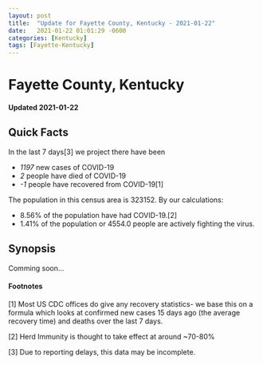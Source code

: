 ```yaml
---
layout: post
title:  "Update for Fayette County, Kentucky - 2021-01-22"
date:   2021-01-22 01:01:29 -0600
categories: [Kentucky]
tags: [Fayette-Kentucky]
---
```


# Fayette County, Kentucky
#### Updated 2021-01-22

## Quick Facts

In the last 7 days[3] we project there have been
- *1197* new cases of COVID-19
- *2* people have died of COVID-19
- *-1* people have recovered from COVID-19[1]

The population in this census area is 323152. By our calculations:
- 8.56% of the population have had COVID-19.[2]
- 1.41% of the population or 4554.0 people are actively fighting the virus.

## Synopsis

Comming soon...


#### Footnotes

[1] Most US CDC offices do give any recovery statistics- we base this on a formula which looks at confirmed new cases
15 days ago (the average recovery time) and deaths over the last 7 days.

[2] Herd Immunity is thought to take effect at around ~70-80%

[3] Due to reporting delays, this data may be incomplete.
 
    